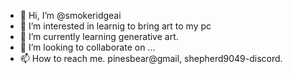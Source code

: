 - 👋 Hi, I’m @smokeridgeai
- 👀 I’m interested in learnig to bring art to my pc
- 🌱 I’m currently learning generative art.
- 💞️ I’m looking to collaborate on ...
- 📫 How to reach me. pinesbear@gmail, shepherd9049-discord.

<!---
smokeridgeai/smokeridgeai is a ✨ special ✨ repository because its `README.md` (this file) appears on your GitHub profile.
You can click the Preview link to take a look at your changes.
--->
